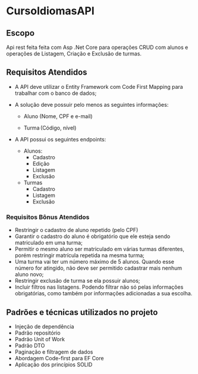 # CursoIdiomasAPI

## Escopo
Api rest feita feita com Asp .Net Core para operações CRUD com alunos e operações de Listagem, Criação e Exclusão de turmas.

## Requisitos Atendidos
* A API deve utilizar o Entity Framework com Code First Mapping para trabalhar com o banco de dados; 

* A solução deve possuir pelo menos as seguintes informações: 

    * Aluno (Nome, CPF e e-mail) 

    * Turma (Código, nível) 
* A API possui os seguintes endpoints:
    * Alunos:
        * Cadastro
        * Edição
        * Listagem
        * Exclusão
    * Turmas
        * Cadastro
        * Listagem
        * Exclusão

### Requisitos Bônus Atendidos
* Restringir o cadastro de aluno repetido (pelo CPF) 
* Garantir o cadastro do aluno é obrigatório que ele esteja sendo matriculado em uma turma; 
* Permitir o mesmo aluno ser matriculado em várias turmas diferentes, porém restringir matrícula repetida na mesma turma; 
* Uma turma vai ter um número máximo de 5 alunos. Quando esse número for atingido, não deve ser permitido cadastrar mais nenhum aluno novo;
* Restringir exclusão de turma se ela possuir alunos; 
* Incluir filtros nas listagens. Podendo filtrar não só pelas informações obrigatórias, como também por informações adicionadas a sua escolha. 

## Padrões e técnicas utilizados no projeto
 * Injeção de dependência
 * Padrão repositório
 * Padrão Unit of Work
 * Padrão DTO
 * Paginação e filtragem de dados
 * Abordagem Code-first para EF Core
 * Aplicação dos princípios SOLID 
